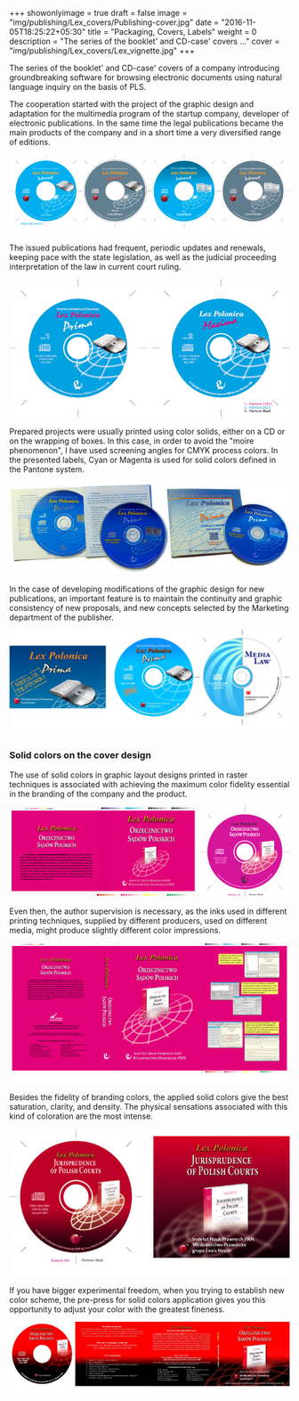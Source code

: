 +++
showonlyimage = true
draft = false
image = "img/publishing/Lex_covers/Publishing-cover.jpg"
date = "2016-11-05T18:25:22+05:30"
title = "Packaging, Covers, Labels"
weight = 0
description = "The series of the booklet' and CD-case' covers ..."
cover = "img/publishing/Lex_covers/Lex_vignette.jpg"
+++

The series of the booklet' and CD-case' covers of a company introducing groundbreaking software for browsing electronic documents using natural language inquiry on the basis of PLS.

The cooperation started with the project of the graphic design and adaptation for the multimedia program of the startup company, developer of electronic publications. In the same time the legal publications became the main products of the company and in a short time a very diversified range of editions.
<!--more-->

![sample image](/img/publishing/Lex_covers/intranet_4.jpg)

The issued publications had frequent, periodic updates and renewals, keeping pace with the state legislation, as well as the judicial proceeding interpretation of the law in current court ruling.

![sample image](/img/publishing/Lex_covers/Prima_maxima_01_21.jpg)

Prepared projects were usually printed using color solids, either on a CD or on the wrapping of boxes. In this case, in order to avoid the "moire phenomenon", I have used screening angles for CMYK process colors. In the presented labels, Cyan or Magenta is used for solid colors defined in the Pantone system.

![sample image](/img/publishing/Lex_covers/LP_Prima_pack-shot.jpg)

In the case of developing modifications of the graphic design for new publications, an important feature is to maintain the continuity and graphic consistency of new proposals, and new concepts selected by the Marketing department of the publisher.

![sample image](/img/publishing/Lex_covers/assorted.jpg)

### Solid colors on the cover design

The use of solid colors in graphic layout designs printed in raster techniques is associated with achieving the maximum color fidelity essential in the branding of the company and the product.

![sample image](/img/publishing/Lex_covers/CD_Box_OSP.jpg)

Even then, the author supervision is necessary, as the inks used in different printing techniques, supplied by different producers, used on different media, might produce slightly different color impressions.

![sample image](/img/publishing/Lex_covers/Box_OSP.jpg)

Besides the fidelity of branding colors, the applied solid colors give the best saturation, clarity, and density. The physical sensations associated with this kind of coloration are the most intense.

![sample image](/img/publishing/Lex_covers/OSP_Eng.jpg)

If you have bigger experimental freedom, when you trying to establish new color scheme, the pre-press for solid colors application gives you this opportunity to adjust your color with the greatest fineness.

![sample image](/img/publishing/Lex_covers/cover_OSP.jpg)
